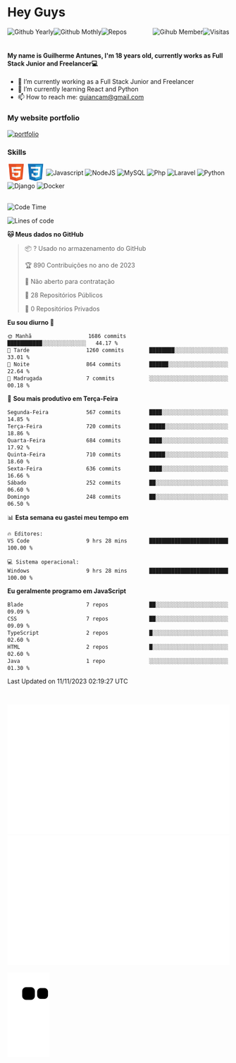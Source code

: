# Hey Guys

<img align="right" alt="Visitas" src="https://komarev.com/ghpvc/?username=GuilhermeAntunes15&label=Profile%20views&color=blueviolet&style=flat">
<img title="Github Yearly commits" alt="Github Yearly" align="left" src="https://badges.strrl.dev/years/GuilhermeAntunes15?style=flat&color=blueviolet&logo=github" />
<img title="Github Yearly commits" alt="Github Mothly" align="left" src="https://badges.strrl.dev/commits/monthly/GuilhermeAntunes15?style=flat&color=blueviolet" />
<img title="Gihub Member" alt="Gihub Member" align="right" src="https://badges.strrl.dev/contributions/all/GuilhermeAntunes15?color=blueviolet" />
<img title="Repos" alt="Repos" align="left" src="https://badges.strrl.dev/repos/GuilhermeAntunes15?style=flat&color=blueviolet" />

<br />
<br />

#### My name is Guilherme Antunes, I'm 18 years old, currently works as Full Stack Junior and Freelancer💻

- 🔭 I’m currently working as a  Full Stack Junior and Freelancer
- 🌱 I’m currently learning React and Python
- 📫 How to reach me: guiancam@gmail.com

### My website portfolio

<div style="display: inline_block">
  <a href="http://guilhermeantunes.epizy.com/" target="_blank"><img align="center" alt="portfolio" height="40" width="80" src="https://img.shields.io/badge/bio.link-000000%7D?style=for-the-badge&logo=biolink&logoColor=white" /></a>
</div>

### Skills

<div style="display: inline_block">
  <img align="center" alt="HTML" height="40" width="40" src="https://raw.githubusercontent.com/devicons/devicon/master/icons/html5/html5-original.svg">
  <img align="center" alt="CSS" height="40" width="40" src="https://raw.githubusercontent.com/devicons/devicon/master/icons/css3/css3-original.svg">
  <img align="center" alt="Javascript" height="40" width="40" src="https://cdn.jsdelivr.net/gh/devicons/devicon/icons/javascript/javascript-original.svg" />
  <img align="center" alt="NodeJS" height="40" width="40" src="https://cdn.jsdelivr.net/gh/devicons/devicon/icons/nodejs/nodejs-original.svg" />
  <img align="center" alt="MySQL" height="40" width="40" src="https://cdn.jsdelivr.net/gh/devicons/devicon/icons/mysql/mysql-original.svg" />
  <img align="center" alt="Php" height="40" width="40" src="https://cdn.jsdelivr.net/gh/devicons/devicon/icons/php/php-original.svg" />
  <img align="center" alt="Laravel" height="40" width="40" src="https://cdn.jsdelivr.net/gh/devicons/devicon/icons/laravel/laravel-plain.svg" />
  <img align="center" alt="Python" height="40" width="40" src="https://cdn.jsdelivr.net/gh/devicons/devicon/icons/python/python-original.svg" />
   <img align="center" alt="Django" height="40" width="40" src="https://cdn.jsdelivr.net/gh/devicons/devicon/icons/django/django-plain.svg" />
  <img align="center" alt="Docker" height="40" width="40" src="https://cdn.jsdelivr.net/gh/devicons/devicon/icons/docker/docker-original-wordmark.svg" />
</div>

<br/>

<!--START_SECTION:waka-->
![Code Time](http://img.shields.io/badge/Code%20Time-8%20hrs%202%20mins-blue)

![Lines of code](https://img.shields.io/badge/Desde%20o%20Hello%20World%20eu%20escrevi-8.6%20million%20linhas%20de%20c%C3%B3digo-blue)

**🐱 Meus dados no GitHub** 

> 📦 ? Usado no armazenamento do GitHub 
 > 
> 🏆 890 Contribuições no ano de 2023
 > 
> 🚫 Não aberto para contratação
 > 
> 📜 28 Repositórios Públicos 
 > 
> 🔑 0 Repositórios Privados 
 > 
**Eu sou diurno 🐤** 

```text
🌞 Manhã                  1686 commits        ███████████░░░░░░░░░░░░░░   44.17 % 
🌆 Tarde                  1260 commits        ████████░░░░░░░░░░░░░░░░░   33.01 % 
🌃 Noite                  864 commits         ██████░░░░░░░░░░░░░░░░░░░   22.64 % 
🌙 Madrugada              7 commits           ░░░░░░░░░░░░░░░░░░░░░░░░░   00.18 % 
```
📅 **Sou mais produtivo em Terça-Feira** 

```text
Segunda-Feira            567 commits         ████░░░░░░░░░░░░░░░░░░░░░   14.85 % 
Terça-Feira              720 commits         █████░░░░░░░░░░░░░░░░░░░░   18.86 % 
Quarta-Feira             684 commits         ████░░░░░░░░░░░░░░░░░░░░░   17.92 % 
Quinta-Feira             710 commits         █████░░░░░░░░░░░░░░░░░░░░   18.60 % 
Sexta-Feira              636 commits         ████░░░░░░░░░░░░░░░░░░░░░   16.66 % 
Sábado                   252 commits         ██░░░░░░░░░░░░░░░░░░░░░░░   06.60 % 
Domingo                  248 commits         ██░░░░░░░░░░░░░░░░░░░░░░░   06.50 % 
```


📊 **Esta semana eu gastei meu tempo em** 

```text
🔥 Editores: 
VS Code                  9 hrs 28 mins       █████████████████████████   100.00 % 

💻 Sistema operacional: 
Windows                  9 hrs 28 mins       █████████████████████████   100.00 % 
```

**Eu geralmente programo em JavaScript** 

```text
Blade                    7 repos             ██░░░░░░░░░░░░░░░░░░░░░░░   09.09 % 
CSS                      7 repos             ██░░░░░░░░░░░░░░░░░░░░░░░   09.09 % 
TypeScript               2 repos             █░░░░░░░░░░░░░░░░░░░░░░░░   02.60 % 
HTML                     2 repos             █░░░░░░░░░░░░░░░░░░░░░░░░   02.60 % 
Java                     1 repo              ░░░░░░░░░░░░░░░░░░░░░░░░░   01.30 % 
```




 Last Updated on 11/11/2023 02:19:27 UTC
<!--END_SECTION:waka-->

<br/>

![Languages](https://github.com/GuilhermeAntunes15/github-stats/blob/master/generated/languages.svg)
![Overview](https://github.com/GuilhermeAntunes15/github-stats/blob/master/generated/overview.svg)

![Snake animation](https://github.com/GuilhermeAntunes15/GuilhermeAntunes15/blob/output/github-contribution-grid-snake.svg)
